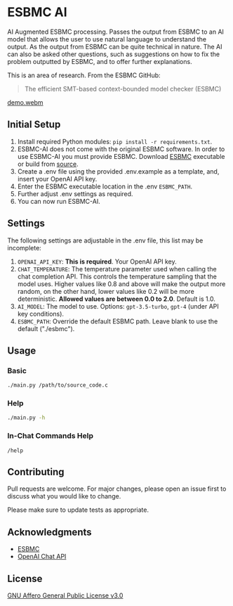 # ESBMC AI

AI Augmented ESBMC processing. Passes the output from ESBMC to an AI model that allows the user to use
natural language to understand the output. As the output from ESBMC can be quite technical in nature.
The AI can also be asked other questions, such as suggestions on how to fix the problem outputted by ESBMC,
and to offer further explanations.

This is an area of research. From the ESBMC GitHub:

> The efficient SMT-based context-bounded model checker (ESBMC)

[demo.webm](https://user-images.githubusercontent.com/9535618/235352993-b54c47ef-a1c6-422c-aa5b-07edc2988521.webm)

## Initial Setup

1. Install required Python modules: `pip install -r requirements.txt`.
2. ESBMC-AI does not come with the original ESBMC software. In order to use ESBMC-AI you must provide ESBMC. Download [ESBMC](http://esbmc.org/) executable or build from [source](https://github.com/esbmc/esbmc).
3. Create a .env file using the provided .env.example as a template, and, insert your OpenAI API key.
4. Enter the ESBMC executable location in the .env `ESBMC_PATH`.
5. Further adjust .env settings as required.
6. You can now run ESBMC-AI.

## Settings

The following settings are adjustable in the .env file, this list may be incomplete:

1. `OPENAI_API_KEY`: **This is required**. Your OpenAI API key.
2. `CHAT_TEMPERATURE`: The temperature parameter used when calling the chat completion API. This controls the temperature sampling that the model uses. Higher values like 0.8 and above will make the output more random, on the other hand, lower values like 0.2 will be more deterministic. **Allowed values are between 0.0 to 2.0**. Default is 1.0.
3. `AI_MODEL`: The model to use. Options: `gpt-3.5-turbo`, `gpt-4` (under API key conditions).
4. `ESBMC_PATH`: Override the default ESBMC path. Leave blank to use the default ("./esbmc").

## Usage

### Basic

```bash
./main.py /path/to/source_code.c
```

### Help

```bash
./main.py -h
```

### In-Chat Commands Help

```
/help
```

## Contributing

Pull requests are welcome. For major changes, please open an issue first
to discuss what you would like to change.

Please make sure to update tests as appropriate.

## Acknowledgments

- [ESBMC](https://github.com/esbmc/esbmc)
- [OpenAI Chat API](https://platform.openai.com/docs/guides/chat)

## License

[GNU Affero General Public License v3.0](https://github.com/Yiannis128/esbmc-ai/blob/master/LICENSE)
